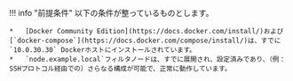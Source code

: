 !!! info "前提条件"
    以下の条件が整っているものとします。
    
    *   [Docker Community Edition](https://docs.docker.com/install/)および[`docker-compose`](https://docs.docker.com/compose/install/)は、すでに`10.0.30.30` Dockerホストにインストールされています。
    *   `node.example.local`フィルタノードは、すでに展開され、設定済みであり、（例：SSHプロトコル経由での）さらなる構成が可能で、正常に動作しています。